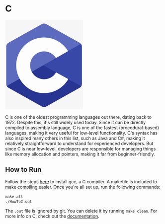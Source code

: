 # C
![C Logo](img-c.png)

C is one of the oldest programming languages out there, dating back to 1972. Despite this, it's still widely used today. Since it can be directly compiled to assembly language, C is one of the fastest (procedural-based) languages, making it very useful for low-level functionality. C's syntax has also inspired many others in this list, such as Java and C#, making it relatively straightforward to understand for experienced developers. But since C is near low-level, developers are responsible for managing things like memory allocation and pointers, making it far from beginner-friendly.

## How to Run
Follow the steps [here](https://www.guru99.com/c-gcc-install.html) to install gcc, a C compiler. A makefile is included to make compiling easier. Once you're all set up, run the following commands:
```
make all
./HowToC.out
```

The `.out` file is ignored by git. You can delete it by running `make clean`. For more info on C, check out the [documentation](https://devdocs.io/c/).

